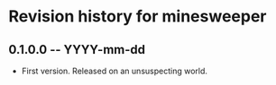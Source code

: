 # Revision history for minesweeper

## 0.1.0.0  -- YYYY-mm-dd

* First version. Released on an unsuspecting world.
